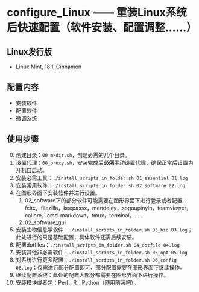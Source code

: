 # configure_Linux —— 重装Linux系统后快速配置（软件安装、配置调整……）

## Linux发行版
* Linux Mint, 18.1, Cinnamon

## 配置内容
* 安装软件
* 配置软件
* 微调系统

## 使用步骤
0. 创建目录：`00_mkdir.sh`，创建必需的几个目录。
1. 设置代理：`00_proxy.sh`，安装完成后**必须**手动设置代理，确保正常后设置为开机自启动。
2. 安装必需工具：`./install_scripts_in_folder.sh 01_essential 01.log`
3. 安装常用软件：`./install_scripts_in_folder.sh 02_software 02.log`
4. 在图形界面下安装软件并进行设置。
    1. 02_software下的部分软件可能需要在图形界面下进行登录或者配置：fcitx，filezilla，keepassx，mendeley，sogoupinyin，teamviewer，calibre，cmd-markdown，tmux，terminal，……
    2. 02_software_gui
5. 安装生物信息学软件：`./install_scripts_in_folder.sh 03_bio 03.log`；此处进行的只是基础配置，具体软件还需后续安装。
6. 配置dotfiles：`./install_scripts_in_folder.sh 04_dotfile 04.log`
7. 安装其他非必需软件：`./install_scripts_in_folder.sh 05_opt 05.log`
8. 对系统进行更多配置：`./install_scripts_in_folder.sh 06_config 06.log`；仅需进行部分配置即可，部分配置需要在图形界面下继续操作。
9. 继续配置系统：此处的配置大部分都需要在图形界面下进行操作。
10. 安装模块或者包：Perl，R，Python（随用随装吧）。

